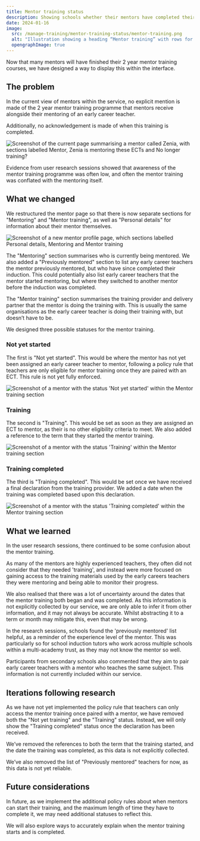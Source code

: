```yaml
---
title: Mentor training status
description: Showing schools whether their mentors have completed their mentor training or not
date: 2024-01-16
image:
  src: /manage-training/mentor-training-status/mentor-training.png
  alt: "Illustration showing a heading “Mentor training” with rows for Status, Lead provider and Delivery partner"
  opengraphImage: true
---
```


Now that many mentors will have finished their 2 year mentor training courses, we have designed a way to display this within the interface.

## The problem

In the current view of mentors within the service, no explicit mention is made of the 2 year mentor training programme that mentors receive alongside their mentoring of an early career teacher.

Additionally, no acknowledgement is made of when this training is completed.

![Screenshot of the current page summarising a mentor called Zenia, with sections labelled Mentor, Zenia is mentoring these ECTs and No longer training?](current-mentor-view.png "Current mentor profile page")


Evidence from user research sessions showed that awareness of the mentor training programme was often low, and often the mentor training was conflated with the mentoring itself.

## What we changed

We restructured the mentor page so that there is now separate sections for "Mentoring" and "Mentor training", as well as "Personal details" for information about their mentor themselves.

![Screenshot of a new mentor profile page, which sections labelled Personal details, Mentoring and Mentor training](currently-training.png "New mentor profile page")

The "Mentoring" section summarises who is currently being mentored. We also added a "Previously mentored" section to list any early career teachers the mentor previously mentored, but who have since completed their induction. This could potentially also list early career teachers that the mentor started mentoring, but where they switched to another mentor before the induction was completed.

The "Mentor training" section summarises the training provider and delivery partner that the mentor is doing the training with. This is usually the same organisations as the early career teacher is doing their training with, but doesn’t have to be.

We designed three possible statuses for the mentor training.

### Not yet started

The first is "Not yet started". This would be where the mentor has not yet been assigned an early career teacher to mentor, following a policy rule that teachers are only eligible for mentor training once they are paired with an ECT. This rule is not yet fully enforced.

![Screenshot of a mentor with the status 'Not yet started' within the Mentor training section](not-yet-started.png "The 'Not yet started' status")

### Training

The second is "Training". This would be set as soon as they are assigned an ECT to mentor, as their is no other eligibility criteria to meet. We also added a reference to the term that they started the mentor training.

![Screenshot of a mentor with the status 'Training' within the Mentor training section](currently-training-closeup.png "The 'training' status")

### Training completed

The third is "Training completed". This would be set once we have received a final declaration from the training provider. We added a date when the training was completed based upon this declaration.

![Screenshot of a mentor with the status 'Training completed' within the Mentor training section](training-completed.png "The 'training completed' status")

## What we learned

In the user research sessions, there continued to be some confusion about the mentor training.

As many of the mentors are highly experienced teachers, they often did not consider that they needed 'training', and instead were more focused on gaining access to the training materials used by the early careers teachers they were mentoring and being able to monitor their progress.

We also realised that there was a lot of uncertainty around the dates that the mentor training both began and was completed. As this information is not explicitly collected by our service, we are only able to infer it from other information, and it may not always be accurate. Whilst abstracting it to a term or month may mitigate this, even that may be wrong.

In the research sessions, schools found the 'previously mentored' list helpful, as a reminder of the experience level of the mentor. This was particularly so for school induction tutors who work across multiple schools within a multi-academy trust, as they may not know the mentor so well.

Participants from secondary schools also commented that they aim to pair early career teachers with a mentor who teaches the same subject. This information is not currently included within our service.

## Iterations following research

As we have not yet implemented the policy rule that teachers can only access the mentor training once paired with a mentor, we have removed both the "Not yet training" and the "Training" status. Instead, we will only show the "Training completed" status once the declaration has been received.

We’ve removed the references to both the term that the training started, and the date the training was completed, as this data is not explicitly collected.

We’ve also removed the list of "Previously mentored" teachers for now, as this data is not yet reliable.

## Future considerations

In future, as we implement the additional policy rules about when mentors can start their training, and the maximum length of time they have to complete it, we may need additional statuses to reflect this.

We will also explore ways to accurately explain when the mentor training starts and is completed.
